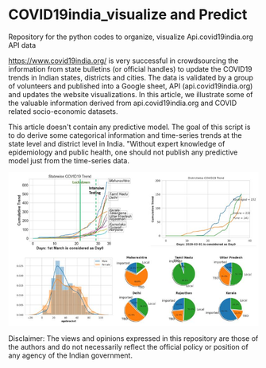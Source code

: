 # COVID19india_visualize and Predict
Repository for the python codes to organize, visualize Api.covid19india.org API data 

https://www.covid19india.org/ is very successful in crowdsourcing the information from state bulletins (or official handles) to update the COVID19 trends in Indian states, districts and cities. The data is validated by a group of volunteers and published into a Google sheet, API (api.covid19india.org) and updates the website visualizations. In this article, we illustrate some of the valuable information derived from api.covid19india.org and COVID related socio-economic datasets.

This article doesn't contain any predictive model. The goal of this script is to do derive some categorical information and time-series trends at the state level and district level in India. "Without expert knowledge of epidemiology and public health, one should not publish any predictive model just from the time-series data.

![image](https://github.com/anandsahadevan/COVID19india_visualize/blob/master/github_image.JPG)


Disclaimer: The views and opinions expressed in this repository are those of the authors and do not necessarily reflect the official policy or position of any agency of the Indian government.
